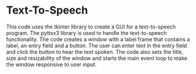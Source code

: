 # Text-To-Speech
This code uses the tkinter library to create a GUI for a text-to-speech program. 
The pyttsx3 library is used to handle the text-to-speech functionality. The code creates a window with a label frame that contains a label, an entry field and a button. 
The user can enter text in the entry field and click the button to hear the text spoken. 
The code also sets the title, size and resizability of the window and starts the main event loop to make the window responsive to user input.
